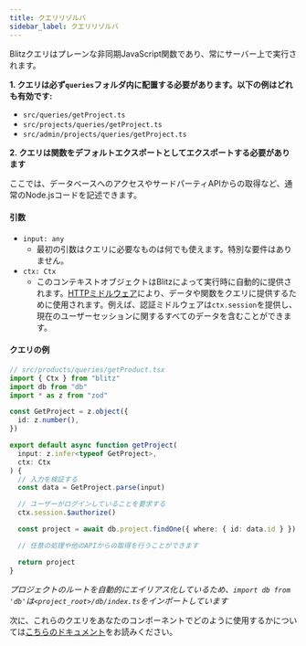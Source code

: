 ```yaml
---
title: クエリリゾルバ
sidebar_label: クエリリゾルバ
---
```


Blitzクエリはプレーンな非同期JavaScript関数であり、常にサーバー上で実行されます。

**1. クエリは必ず`queries`フォルダ内に配置する必要があります。以下の例はどれも有効です:**

- `src/queries/getProject.ts`
- `src/projects/queries/getProject.ts`
- `src/admin/projects/queries/getProject.ts`

**2. クエリは関数をデフォルトエクスポートとしてエクスポートする必要があります**

ここでは、データベースへのアクセスやサードパーティAPIからの取得など、通常のNode.jsコードを記述できます。

#### 引数

- `input: any`
  - 最初の引数はクエリに必要なものは何でも使えます。特別な要件はありません。
- `ctx: Ctx`
  - このコンテキストオブジェクトはBlitzによって実行時に自動的に提供されます。[HTTPミドルウェア](./middleware)により、データや関数をクエリに提供するために使用されます。例えば、認証ミドルウェアは`ctx.session`を提供し、現在のユーザーセッションに関するすべてのデータを含むことができます。

#### クエリの例

```ts
// src/products/queries/getProduct.tsx
import { Ctx } from "blitz"
import db from "db"
import * as z from "zod"

const GetProject = z.object({
  id: z.number(),
})

export default async function getProject(
  input: z.infer<typeof GetProject>,
  ctx: Ctx
) {
  // 入力を検証する
  const data = GetProject.parse(input)

  // ユーザーがログインしていることを要求する
  ctx.session.$authorize()

  const project = await db.project.findOne({ where: { id: data.id } })

  // 任意の処理や他のAPIからの取得を行うことができます

  return project
}
```

_プロジェクトのルートを自動的にエイリアス化しているため、`import db from 'db'`は`<project_root>/db/index.ts`をインポートしています_

次に、これらのクエリをあなたのコンポーネントでどのように使用するかについては[こちらのドキュメント](./query-usage)をお読みください。
